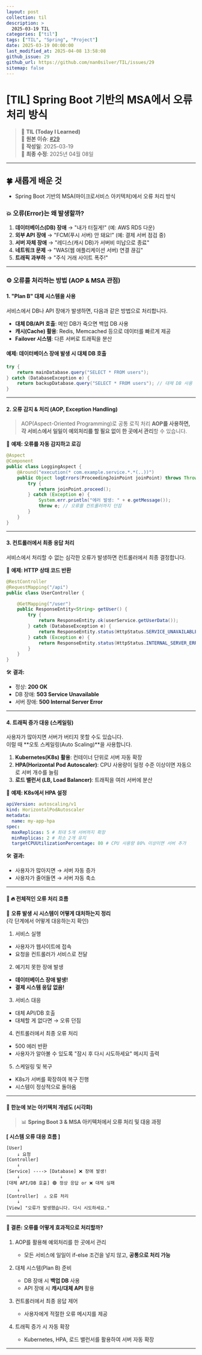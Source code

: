 ```yaml
---
layout: post
collection: til
description: >
  2025-03-19 TIL
categories: ["til"]
tags: ["TIL", "Spring", "Project"]
date: 2025-03-19 00:00:00
last_modified_at: 2025-04-08 13:58:08
github_issue: 29
github_url: https://github.com/nan0silver/TIL/issues/29
sitemap: false
---
```


# [TIL] Spring Boot 기반의 MSA에서 오류 처리 방식

> 📝 **TIL (Today I Learned)**  
> 🔗 **원본 이슈**: [#29](https://github.com/nan0silver/TIL/issues/29)  
> 📅 **작성일**: 2025-03-19  
> 🔄 **최종 수정**: 2025년 04월 08일

---


## 🍀 새롭게 배운 것

- Spring Boot 기반의 MSA(마이크로서비스 아키텍처)에서 오류 처리 방식

### 💥 오류(Error)는 왜 발생할까?

1. **데이터베이스(DB) 장애** → "내가 터질게!" (예: AWS RDS 다운)
2. **외부 API 장애** → "FCM(푸시 서버) 안 돼요!" (예: 결제 서버 점검 중)
3. **서버 자체 장애** → "레디스(캐시 DB)가 서버비 미납으로 종료"
4. **네트워크 문제** → "WAS(웹 애플리케이션 서버) 연결 끊김"
5. **트래픽 과부하** → "주식 거래 사이트 폭주!"

---

### ⚙️ 오류를 처리하는 방법 (AOP & MSA 관점)

#### 1. **"Plan B" 대체 시스템을 사용**

서비스에서 DB나 API 장애가 발생하면, 다음과 같은 방법으로 처리합니다.

- **대체 DB/API 호출**: 메인 DB가 죽으면 백업 DB 사용
- **캐시(Cache) 활용**: Redis, Memcached 등으로 데이터를 빠르게 제공
- **Failover 시스템**: 다른 서버로 트래픽을 분산

#### 예제: 데이터베이스 장애 발생 시 대체 DB 호출

```java
try {
    return mainDatabase.query("SELECT * FROM users");
} catch (DatabaseException e) {
    return backupDatabase.query("SELECT * FROM users"); // 대체 DB 사용
}
```

---

#### 2. **오류 감지 & 처리 (AOP, Exception Handling)**

> AOP(Aspect-Oriented Programming)로 공통 로직 처리
> **AOP를 사용하면, 각 서비스에서 일일이 예외처리를 할 필요 없이 한 곳에서 관리**할 수 있습니다.

📌 **예제: 오류를 자동 감지하고 로깅**

```java
@Aspect
@Component
public class LoggingAspect {
    @Around("execution(* com.example.service.*.*(..))")
    public Object logErrors(ProceedingJoinPoint joinPoint) throws Throwable {
        try {
            return joinPoint.proceed();
        } catch (Exception e) {
            System.err.println("에러 발생: " + e.getMessage());
            throw e; // 오류를 컨트롤러까지 던짐
        }
    }
}
```

---

#### 3. **컨트롤러에서 최종 응답 처리**

서비스에서 처리할 수 없는 심각한 오류가 발생하면 컨트롤러에서 최종 결정합니다.

📌 **예제: HTTP 상태 코드 반환**

```java
@RestController
@RequestMapping("/api")
public class UserController {

    @GetMapping("/user")
    public ResponseEntity<String> getUser() {
        try {
            return ResponseEntity.ok(userService.getUserData());
        } catch (DatabaseException e) {
            return ResponseEntity.status(HttpStatus.SERVICE_UNAVAILABLE).body("DB 장애 발생!");
        } catch (Exception e) {
            return ResponseEntity.status(HttpStatus.INTERNAL_SERVER_ERROR).body("서버 오류!");
        }
    }
}
```

🛠 **결과:**

- 정상: **200 OK**
- DB 장애: **503 Service Unavailable**
- 서버 장애: **500 Internal Server Error**

---

#### 4. **트래픽 증가 대응 (스케일링)**

사용자가 많아지면 서버가 버티지 못할 수도 있습니다.  
이럴 때 **오토 스케일링(Auto Scaling)**을 사용합니다.

1. **Kubernetes(K8s) 활용**: 컨테이너 단위로 서버 자동 확장
2. **HPA(Horizontal Pod Autoscaler)**: CPU 사용량이 일정 수준 이상이면 자동으로 서버 개수를 늘림
3. **로드 밸런서 (LB, Load Balancer)**: 트래픽을 여러 서버에 분산

📌 **예제: K8s에서 HPA 설정**

```yaml
apiVersion: autoscaling/v1
kind: HorizontalPodAutoscaler
metadata:
  name: my-app-hpa
spec:
  maxReplicas: 5 # 최대 5개 서버까지 확장
  minReplicas: 2 # 최소 2개 유지
  targetCPUUtilizationPercentage: 80 # CPU 사용량 80% 이상이면 서버 추가
```

🛠 **결과:**

- 사용자가 많아지면 → 서버 자동 증가
- 사용자가 줄어들면 → 서버 자동 축소

---

#### 🔎 🔥 전체적인 오류 처리 흐름

📌 **오류 발생 시 시스템이 어떻게 대처하는지 정리**  
(각 단계에서 어떻게 대응하는지 확인)

1.  서비스 실행

- 사용자가 웹사이트에 접속
- 요청을 컨트롤러가 서비스로 전달

2.  예기치 못한 장애 발생

- **데이터베이스 장애 발생!**
- **결제 시스템 응답 없음!**

3. 서비스 대응

- 대체 API/DB 호출
- 대체할 게 없다면 → 오류 던짐

4. 컨트롤러에서 최종 오류 처리

- 500 에러 반환
- 사용자가 알아볼 수 있도록 "잠시 후 다시 시도하세요" 메시지 출력

5. 스케일링 및 복구

- K8s가 서버를 확장하여 복구 진행
- 시스템이 정상적으로 돌아옴

---

#### 📌 한눈에 보는 아키텍처 개념도 (시각화)

> 📊 **Spring Boot 3 & MSA 아키텍처에서 오류 처리 및 대응 과정**

**[ 시스템 오류 대응 흐름 ]**

```plaintext
[User]
    ↓ 요청
[Controller]
    ↓
[Service] ----> [Database] ❌ 장애 발생!
    ↓               ↓
[대체 API/DB 호출] 🟢 정상 응답 or ❌ 대체 실패
    ↓
[Controller]  ⚠️ 오류 처리
    ↓
[View] "오류가 발생했습니다. 다시 시도하세요."
```

---

#### 🏁 결론: 오류를 어떻게 효과적으로 처리할까?

1. AOP를 활용해 예외처리를 한 곳에서 관리

   - 모든 서비스에 일일이 if-else 조건을 넣지 않고, **공통으로 처리 가능**

2. 대체 시스템(Plan B) 준비

   - DB 장애 시 **백업 DB** 사용
   - API 장애 시 **캐시/대체 API** 활용

3. 컨트롤러에서 최종 응답 제어

   - 사용자에게 적절한 오류 메시지를 제공

4. 트래픽 증가 시 자동 확장

   - Kubernetes, HPA, 로드 밸런서를 활용하여 서버 자동 확장

---
